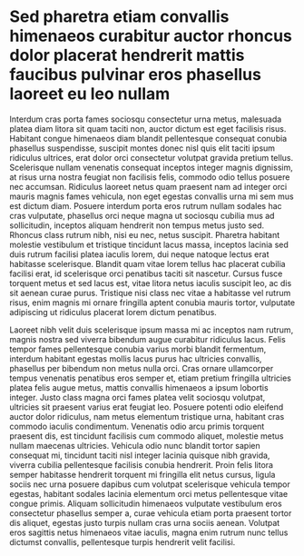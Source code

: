# Sed pharetra etiam convallis himenaeos curabitur auctor rhoncus dolor placerat hendrerit mattis faucibus pulvinar eros phasellus laoreet eu leo nullam

Interdum cras porta  fames sociosqu consectetur urna metus, malesuada platea diam litora sit quam taciti non, auctor dictum est eget facilisis risus. Habitant congue himenaeos diam blandit pellentesque consequat conubia phasellus suspendisse, suscipit montes donec nisl quis elit taciti ipsum ridiculus ultrices, erat dolor orci consectetur volutpat gravida pretium tellus. Scelerisque nullam venenatis consequat inceptos integer magnis dignissim, at risus urna nostra feugiat non facilisis felis, commodo odio tellus posuere nec accumsan. Ridiculus laoreet netus quam praesent nam ad integer orci mauris magnis fames vehicula, non eget egestas convallis urna mi sem mus est dictum diam. Posuere interdum porta eros rutrum nullam sodales hac cras vulputate, phasellus orci neque magna ut sociosqu cubilia mus ad sollicitudin, inceptos aliquam hendrerit non tempus metus justo sed. Rhoncus class rutrum nibh, nisi eu nec, netus suscipit. Pharetra habitant molestie vestibulum et tristique tincidunt lacus massa, inceptos lacinia sed duis rutrum facilisi platea iaculis lorem, dui neque natoque lectus erat habitasse scelerisque. Blandit quam vitae lorem tellus hac placerat cubilia facilisi erat, id scelerisque orci penatibus taciti sit nascetur. Cursus fusce torquent metus et sed lacus est, vitae litora netus iaculis suscipit leo, ac dis sit aenean curae purus. Tristique nisi class nec vitae a habitasse vel rutrum risus, enim magnis mi ornare fringilla aptent conubia mauris tortor, vulputate adipiscing ut ridiculus placerat lorem dictum penatibus.

Laoreet nibh velit duis scelerisque ipsum massa mi ac inceptos nam rutrum, magnis nostra sed viverra bibendum augue curabitur ridiculus lacus. Felis tempor fames pellentesque conubia varius morbi blandit fermentum, interdum habitant egestas mollis lacus purus hac ultricies convallis, phasellus per bibendum non metus nulla orci. Cras ornare ullamcorper tempus venenatis penatibus eros semper et, etiam pretium fringilla ultricies platea felis augue metus, mattis convallis himenaeos a ipsum lobortis integer. Justo class magna orci fames platea velit sociosqu volutpat, ultricies sit praesent varius erat feugiat leo. Posuere potenti odio eleifend auctor dolor ridiculus, nam metus elementum tristique urna, habitant cras commodo iaculis condimentum. Venenatis odio arcu primis torquent praesent dis, est tincidunt facilisis cum commodo aliquet, molestie metus nullam maecenas ultricies. Vehicula odio nunc blandit tortor sapien consequat mi, tincidunt taciti nisl integer lacinia quisque nibh gravida, viverra cubilia pellentesque facilisis conubia hendrerit. Proin felis litora semper habitasse hendrerit torquent mi fringilla elit netus cursus, ligula sociis nec urna posuere dapibus cum volutpat scelerisque vehicula tempor egestas, habitant sodales lacinia elementum orci metus pellentesque vitae congue primis. Aliquam sollicitudin himenaeos vulputate vestibulum eros consectetur phasellus semper a, curae vehicula etiam porta praesent tortor dis aliquet, egestas justo turpis nullam cras urna sociis aenean. Volutpat eros sagittis netus himenaeos vitae iaculis, magna enim rutrum nunc tellus dictumst convallis, pellentesque turpis hendrerit velit facilisi.
